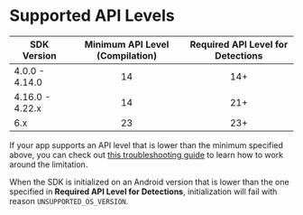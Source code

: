 # Supported API Levels

| SDK Version     | Minimum API Level (Compilation) | Required API Level for Detections  |
| --------------- | :-----------------------------: | :--------------------------------: |
| 4.0.0 - 4.14.0  |                14               |                 14+                |
| 4.16.0 - 4.22.x |                14               |                 21+                |
| 6.x             |                23               |                 23+                |

If your app supports an API level that is lower than the minimum specified above, you can check out [this troubleshooting guide](../../troubleshooting/android.md#manifest-merger-failed-uses-sdk-minsdkversion-x-cannot-be-smaller-than-version-y-declared-in-library) to learn how to work around the limitation.

When the SDK is initialized on an Android version that is lower than the one specified in **Required API Level for Detections**, initialization will fail with reason `UNSUPPORTED_OS_VERSION`.

